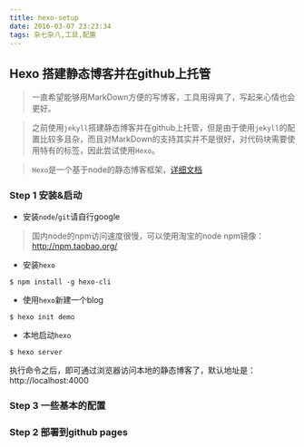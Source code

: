 ```yaml
---
title: hexo-setup
date: 2016-03-07 23:23:34
tags: 杂七杂八,工具,配置
---
```


## Hexo 搭建静态博客并在github上托管
>一直希望能够用MarkDown方便的写博客，工具用得爽了，写起来心情也会更好。

>之前使用`jekyll`搭建静态博客并在github上托管，但是由于使用`jekyll`的配置比较多且杂，而且对MarkDown的支持其实并不是很好，对代码块需要使用特有的标签，因此尝试使用`Hexo`。

>`Hexo`是一个基于node的静态博客框架，[详细文档](https://hexo.io/zh-cn/docs/)

### Step 1 安装&启动
* 安装`node`/`git`请自行google
> 国内node的npm访问速度很慢，可以使用淘宝的node npm镜像：http://npm.taobao.org/

* 安装`hexo`
```
$ npm install -g hexo-cli
```
* 使用`hexo`新建一个blog
```
$ hexo init demo
```

* 本地启动`hexo`
```
$ hexo server
```
执行命令之后，即可通过浏览器访问本地的静态博客了，默认地址是：http://localhost:4000

### Step 3 一些基本的配置

### Step 2 部署到github pages





